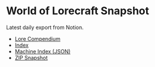 # World of Lorecraft Snapshot

Latest daily export from Notion.

- [Lore Compendium](./lore_compendium.md)
- [Index](./lore_index.md)
- [Machine Index (JSON)](./index.json)
- [ZIP Snapshot](./lore_snapshot.zip)
